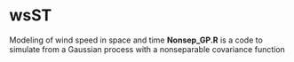 # wsST
Modeling of wind speed in space and time
**Nonsep_GP.R** is a code to simulate from a Gaussian process with a nonseparable covariance function
